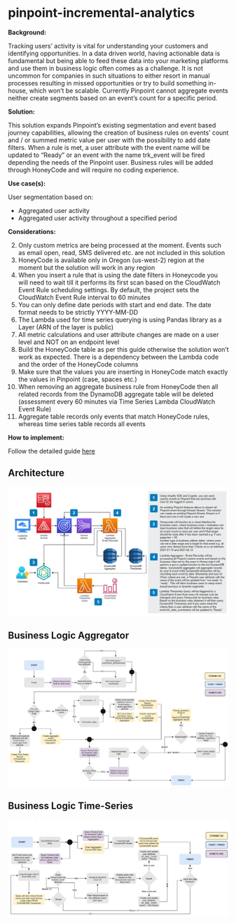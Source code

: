 # pinpoint-incremental-analytics

**Background:**

Tracking users’ activity is vital for understanding your customers and identifying opportunities. In a data driven world, having actionable data is fundamental but being able to feed these data into your marketing platforms and use them in business logic often comes as a challenge. It is not uncommon for companies in such situations to either resort in manual processes resulting in missed opportunities or try to build something in-house, which won’t be scalable. Currently Pinpoint cannot aggregate events neither create segments based on an event’s count for a specific period.

**Solution:**

This solution expands Pinpoint’s existing segmentation and event based journey capabilities, allowing the creation of business rules on events’ count and / or summed metric value per user with the possibility to add date filters. When a rule is met, a user attribute with the event name will be updated to “Ready” or an event with the name trk_event will be fired depending the needs of the Pinpoint user. Business rules will be added through HoneyCode and will require no coding experience. 

**Use case(s):**

User segmentation based on:
- Aggregated user activity
- Aggregated user activity throughout a specified period

**Considerations:**

2)	Only custom metrics are being processed at the moment. Events such as email open, read, SMS delivered etc. are not included in this solution
3)	HoneyCode is available only in Oregon (us-west-2) region at the moment but the solution will work in any region
4)	When you insert a rule that is using the date filters in Honeycode you will need to wait till it performs its first scan based on the CloudWatch Event Rule scheduling settings. By default, the project sets the CloudWatch Event Rule interval to 60 minutes
5)	You can only define date periods with start and end date. The date format needs to be strictly YYYY-MM-DD
6)	The Lambda used for time series querying is using Pandas library as a Layer (ARN of the layer is public)
7)	All metric calculations and user attribute changes are made on a user level and NOT on an endpoint level
8)	Build the HoneyCode table as per this guide otherwise the solution won’t work as expected. There is a dependency between the Lambda code and the order of the HoneyCode columns
9)	Make sure that the values you are inserting in HoneyCode match exactly the values in Pinpoint (case, spaces etc.)
10)	When removing an aggregate business rule from HoneyCode then all related records from the DynamoDB aggregate table will be deleted (assessment every 60 minutes via Time Series Lambda CloudWatch Event Rule)
11)	Aggregate table records only events that match HoneyCode rules, whereas time series table records all events

**How to implement:**

Follow the detailed guide [here](https://github.com/Pioank/pinpoint-incremental-analytics/blob/main/Pinpoint-Incremental-Analytics-V2.1.pdf)

## Architecture
![alt text](https://github.com/Pioank/pinpoint-incremental-analytics/blob/main/Images/Architecture.JPG)

## Business Logic Aggregator
![alt text](https://github.com/Pioank/pinpoint-incremental-analytics/blob/main/Images/BusinessLogicAggregator.JPG)

## Business Logic Time-Series
![alt_text](https://github.com/Pioank/pinpoint-incremental-analytics/blob/main/Images/BusinessLogicTimeSeries.JPG)
